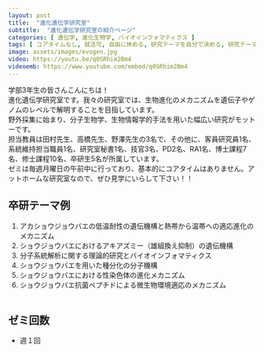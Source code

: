 ```yaml
---
layout: post
title:  "進化遺伝学研究室"
subtitle:  "進化遺伝学研究室の紹介ページ"
categories: [ 遺伝学, 進化生物学, バイオインフォマティクス ]
tags: [ コアタイムなし, 就活可, 自由に休める, 研究テーマを自分で決める, 研究テーマが与えられる, イベントあり ]
image: assets/images/evogen.jpg
video: https://youtu.be/q0SRhim2Bm4
videoemb: https://www.youtube.com/embed/q0SRhim2Bm4
---
```


学部3年生の皆さんこんにちは！  
進化遺伝学研究室です。我々の研究室では、生物進化のメカニズムを遺伝子やゲノムのレベルで解明することを目指しています。  
野外採集に始まり、分子生物学、生物情報学的手法を用いた幅広い研究がモットーです。  
担当教員は田村先生、高橋先生、野澤先生の3名で、その他に、客員研究員1名、系統維持担当職員1名、研究室秘書1名、技官3名、PD2名、RA1名、博士課程7名、修士課程10名、卒研生5名が所属しています。  
ゼミは毎週月曜日の午前中に行っており、基本的にコアタイムはありません。アットホームな研究室なので、ぜひ見学にいらして下さい！！  

## 卒研テーマ例
1. アカショウジョウバエの低温耐性の遺伝機構と熱帯から温帯への適応進化のメカニズム
1. ショウジョウバエにおけるアキアズミー（雄組換え抑制）の遺伝機構
1. 分子系統解析に関する理論的研究とバイオインフォマティクス
1. ショウジョウバエを用いた種分化の分子機構
1. ショウジョウバエにおける性染色体の進化メカニズム
1. ショウジョウバエ抗菌ペプチドによる微生物環境適応のメカニズム
<br /><br />

## ゼミ回数
- 週１回
<br /><br />